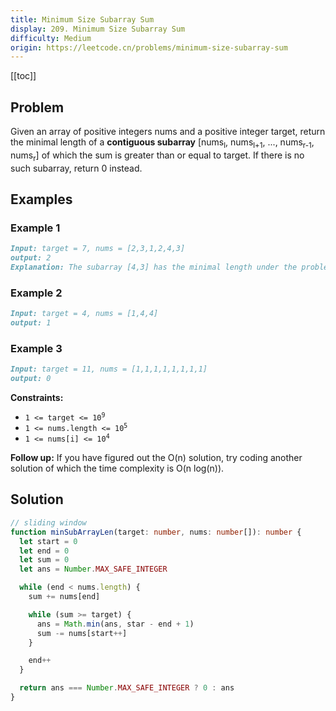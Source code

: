 ```yaml
---
title: Minimum Size Subarray Sum
display: 209. Minimum Size Subarray Sum
difficulty: Medium
origin: https://leetcode.cn/problems/minimum-size-subarray-sum
---
```


[[toc]]

## Problem

Given an array of positive integers nums and a positive integer target, return the minimal length of a **contiguous subarray** [nums<sub>l</sub>, nums<sub>l+1</sub>, ..., nums<sub>r-1</sub>, nums<sub>r</sub>] of which the sum is greater than or equal to target. If there is no such subarray, return 0 instead.

## Examples

### Example 1

```md
Input: target = 7, nums = [2,3,1,2,4,3]
output: 2
Explanation: The subarray [4,3] has the minimal length under the problem constraint.
```

### Example 2

```md
Input: target = 4, nums = [1,4,4]
output: 1
```

### Example 3

```md
Input: target = 11, nums = [1,1,1,1,1,1,1,1]
output: 0
```

**Constraints:**

- <code>1 <= target <= 10<sup>9</sup></code>
- <code>1 <= nums.length <= 10<sup>5</sup></code>
- <code>1 <= nums[i] <= 10<sup>4</sup></code>

**Follow up:** If you have figured out the O(n) solution, try coding another solution of which the time complexity is O(n log(n)).

## Solution

```ts
// sliding window
function minSubArrayLen(target: number, nums: number[]): number {
  let start = 0
  let end = 0
  let sum = 0
  let ans = Number.MAX_SAFE_INTEGER

  while (end < nums.length) {
    sum += nums[end]

    while (sum >= target) {
      ans = Math.min(ans, star - end + 1)
      sum -= nums[start++]
    }

    end++
  }

  return ans === Number.MAX_SAFE_INTEGER ? 0 : ans
}
```

